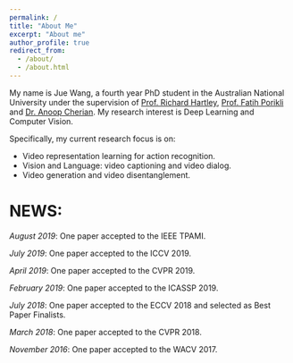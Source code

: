 ```yaml
---
permalink: /
title: "About Me"
excerpt: "About me"
author_profile: true
redirect_from: 
  - /about/
  - /about.html
---
```


My name is Jue Wang, a fourth year PhD student in the Australian National University under  the supervision of [Prof. Richard Hartley](http://users.cecs.anu.edu.au/~hartley/), [Prof. Fatih Porikli](http://www.porikli.com) and [Dr. Anoop Cherian](http://users.cecs.anu.edu.au/~cherian/). My research interest is Deep Learning and Computer Vision. 

Specifically, my current research focus is on:
* Video representation learning for action recognition.
* Vision and Language: video captioning  and video dialog.
* Video generation and video disentanglement.


NEWS:
======
*August 2019*: One paper accepted to the IEEE TPAMI.

*July 2019*: One paper accepted to the ICCV 2019.

*April 2019*: One paper accepted to the CVPR 2019.

*February 2019*: One paper accepted to the ICASSP 2019.

*July 2018*: One paper accepted to the ECCV 2018 and selected as Best Paper Finalists.

*March 2018*: One paper accepted to the CVPR 2018.

*November 2016*: One paper accepted to the WACV 2017.